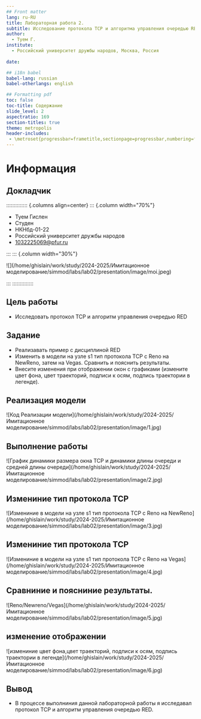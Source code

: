 ```yaml
---
## Front matter
lang: ru-RU
title: Лабораторная работа 2.
subtitle: Исследование протокола TCP и алгоритма управления очередью RED
author:
  - Туем Г.
institute:
  - Российский университет дружбы народов, Москва, Россия
 
date: 

## i18n babel
babel-lang: russian
babel-otherlangs: english

## Formatting pdf
toc: false
toc-title: Содержание
slide_level: 2
aspectratio: 169
section-titles: true
theme: metropolis
header-includes:
 - \metroset{progressbar=frametitle,sectionpage=progressbar,numbering=fraction}
---
```


# Информация

## Докладчик

:::::::::::::: {.columns align=center}
::: {.column width="70%"}

  * Туем Гислен
  * Студен
  * НКНбд-01-22
  * Российский университет дружбы народов
  * [1032225069@pfur.ru](mailto:1032225069@pfur.ru)
  

:::
::: {.column width="30%"}

![](/home/ghislain/work/study/2024-2025/Имитационное моделирование/simmod/labs/lab02/presentation/image/moi.jpeg)

:::
::::::::::::::


## Цель работы

- Исследовать протокол TCP и алгоритм управления очередью RED


## Задание 

- Реализавать пример с дисциплиной RED
- Изменить в модели на узле s1 тип протокола TCP с Reno на NewReno, затем на Vegas. Сравнить и пояснить результаты.
- Внесите изменения при отображении окон с графиками (измените цвет фона, цвет траекторий, подписи к осям, подпись траектории в легенде).


## Реализация модели


![Код Реализации модели](/home/ghislain/work/study/2024-2025/Имитационное моделирование/simmod/labs/lab02/presentation/image/1.jpg)


## Выполнение работы 


![График динамики размера окна TCP и динамики длины очереди и средней длины очереди](/home/ghislain/work/study/2024-2025/Имитационное моделирование/simmod/labs/lab02/presentation/image/2.jpg)




## Измениние тип протокола TCP


![Измениние в модели на узле s1 тип протокола TCP с Reno на NewReno](/home/ghislain/work/study/2024-2025/Имитационное моделирование/simmod/labs/lab02/presentation/image/3.jpg)


## Измениние тип протокола TCP

![Измениние в модели на узле s1 тип протокола TCP с Reno на Vegas](/home/ghislain/work/study/2024-2025/Имитационное моделирование/simmod/labs/lab02/presentation/image/4.jpg)


## Сравниние и поясниние результаты.

![Reno/Newreno/Vegas](/home/ghislain/work/study/2024-2025/Имитационное моделирование/simmod/labs/lab02/presentation/image/5.jpg)


## изменение отображении

![измениние цвет фона,цвет траекторий, подписи к осям, подпись траектории в легенде](/home/ghislain/work/study/2024-2025/Имитационное моделирование/simmod/labs/lab02/presentation/image/6.jpg)


## Вывод

- В процессе выполниния данной лабораторной работы я исследавал протокол TCP и алгоритм управления очередью RED.


